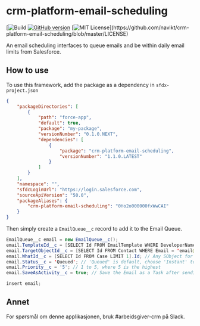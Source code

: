 # crm-platform-email-scheduling

[![Build](https://github.com/navikt/crm-platform-email-scheduling/workflows/%5BPUSH%5D%20Create%20Package/badge.svg)
[![GitHub version](https://badgen.net/github/release/navikt/crm-platform-email-scheduling/stable)](https://github.com/navikt/crm-platform-email-scheduling)
[![MIT License](https://img.shields.io/apm/l/atomic-design-ui.svg?)](https://github.com/navikt/crm-platform-email-scheduling/blob/master/LICENSE)

An email scheduling interfaces to queue emails and be within daily email limits from Salesforce.

## How to use

To use this framework, add the package as a dependency in `sfdx-project.json`

```json
{
    "packageDirectories": [
        {
            "path": "force-app",
            "default": true,
            "package": "my-package",
            "versionNumber": "0.1.0.NEXT",
            "dependencies": [
                {
                    "package": "crm-platform-email-scheduling",
                    "versionNumber": "1.1.0.LATEST"
                }
            ]
        }
    ],
    "namespace": "",
    "sfdcLoginUrl": "https://login.salesforce.com",
    "sourceApiVersion": "50.0",
    "packageAliases": {
        "crm-platform-email-scheduling": "0Ho2o000000fxWwCAI"
    }
}
```

Then simply create a `EmailQueue__c` record to add it to the Email Queue.

```java
EmailQueue__c email = new EmailQueue__c();
email.TemplateId__c = [SELECT Id FROM EmailTemplate WHERE DeveloperName = 'your_template' LIMIT 1].Id;
email.TargetObjectId__c = [SELECT Id FROM Contact WHERE Email = 'email@nav.no' LIMIT 1].Id; // Any Contact, Lead or User
email.WhatId__c = [SELECT Id FROM Case LIMIT 1].Id; // Any SObject for merge fields in EmailTemplate
email.Status__c = 'Queued'; // 'Queued' is default, choose 'Instant' to skip the queue
email.Priority__c = '5'; // 1 to 5, where 5 is the highest
email.SaveAsActivity__c = true; // Save the Email as a Task after sending

insert email;
```


## Annet

For spørsmål om denne applikasjonen, bruk #arbeidsgiver-crm på Slack.

